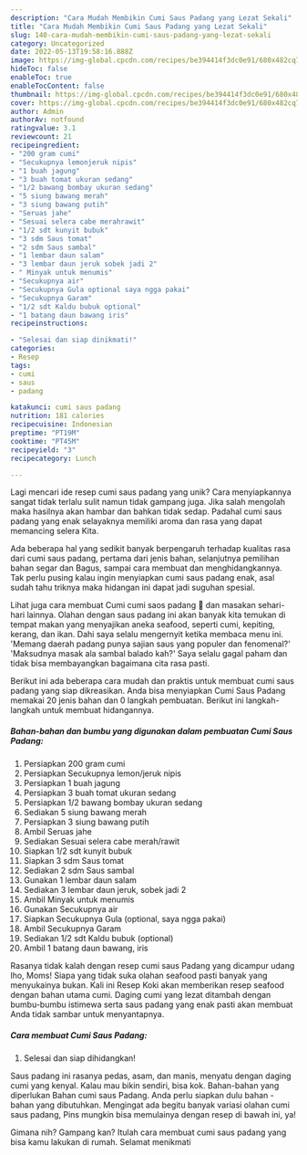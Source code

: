 ```yaml
---
description: "Cara Mudah Membikin Cumi Saus Padang yang Lezat Sekali"
title: "Cara Mudah Membikin Cumi Saus Padang yang Lezat Sekali"
slug: 140-cara-mudah-membikin-cumi-saus-padang-yang-lezat-sekali
category: Uncategorized
date: 2022-05-13T19:58:16.888Z
image: https://img-global.cpcdn.com/recipes/be394414f3dc0e91/680x482cq70/cumi-saus-padang-foto-resep-utama.jpg
hideToc: false
enableToc: true
enableTocContent: false
thumbnail: https://img-global.cpcdn.com/recipes/be394414f3dc0e91/680x482cq70/cumi-saus-padang-foto-resep-utama.jpg
cover: https://img-global.cpcdn.com/recipes/be394414f3dc0e91/680x482cq70/cumi-saus-padang-foto-resep-utama.jpg
author: Admin
authorAv: notfound
ratingvalue: 3.1
reviewcount: 21
recipeingredient:
- "200 gram cumi"
- "Secukupnya lemonjeruk nipis"
- "1 buah jagung"
- "3 buah tomat ukuran sedang"
- "1/2 bawang bombay ukuran sedang"
- "5 siung bawang merah"
- "3 siung bawang putih"
- "Seruas jahe"
- "Sesuai selera cabe merahrawit"
- "1/2 sdt kunyit bubuk"
- "3 sdm Saus tomat"
- "2 sdm Saus sambal"
- "1 lembar daun salam"
- "3 lembar daun jeruk sobek jadi 2"
- " Minyak untuk menumis"
- "Secukupnya air"
- "Secukupnya Gula optional saya ngga pakai"
- "Secukupnya Garam"
- "1/2 sdt Kaldu bubuk optional"
- "1 batang daun bawang iris"
recipeinstructions:

- "Selesai dan siap dinikmati!"
categories:
- Resep
tags:
- cumi
- saus
- padang

katakunci: cumi saus padang 
nutrition: 181 calories
recipecuisine: Indonesian
preptime: "PT19M"
cooktime: "PT45M"
recipeyield: "3"
recipecategory: Lunch

---
```





Lagi mencari ide resep cumi saus padang yang unik? Cara menyiapkannya sangat tidak terlalu sulit namun tidak gampang juga. Jika salah mengolah maka hasilnya akan hambar dan bahkan tidak sedap. Padahal cumi saus padang yang enak selayaknya memiliki aroma dan rasa yang dapat memancing selera Kita.





Ada beberapa hal yang sedikit banyak berpengaruh terhadap kualitas rasa dari cumi saus padang, pertama dari jenis bahan, selanjutnya pemilihan bahan segar dan Bagus, sampai cara membuat dan menghidangkannya. Tak perlu pusing kalau ingin menyiapkan cumi saus padang enak,      asal sudah tahu triknya maka hidangan ini dapat jadi suguhan spesial.














Lihat juga cara membuat Cumi cumi saos padang 🦑 dan masakan sehari-hari lainnya. Olahan dengan saus padang ini akan banyak kita temukan di tempat makan yang menyajikan aneka seafood, seperti cumi, kepiting, kerang, dan ikan. Dahi saya selalu mengernyit ketika membaca menu ini. &#39;Memang daerah padang punya sajian saus yang populer dan fenomenal?&#39; &#39;Maksudnya masak ala sambal balado kah?&#39; Saya selalu gagal paham dan tidak bisa membayangkan bagaimana cita rasa pasti.






Berikut ini ada beberapa cara mudah dan praktis untuk membuat cumi saus padang yang siap dikreasikan. Anda bisa menyiapkan Cumi Saus Padang memakai 20 jenis bahan dan 0 langkah pembuatan. Berikut ini langkah-langkah untuk membuat hidangannya.

<!--inarticleads1-->

##### Bahan-bahan dan bumbu yang digunakan dalam pembuatan Cumi Saus Padang:

1. Persiapkan 200 gram cumi
1. Persiapkan Secukupnya lemon/jeruk nipis
1. Persiapkan 1 buah jagung
1. Persiapkan 3 buah tomat ukuran sedang
1. Persiapkan 1/2 bawang bombay ukuran sedang
1. Sediakan 5 siung bawang merah
1. Persiapkan 3 siung bawang putih
1. Ambil Seruas jahe
1. Sediakan Sesuai selera cabe merah/rawit
1. Siapkan 1/2 sdt kunyit bubuk
1. Siapkan 3 sdm Saus tomat
1. Sediakan 2 sdm Saus sambal
1. Gunakan 1 lembar daun salam
1. Sediakan 3 lembar daun jeruk, sobek jadi 2
1. Ambil  Minyak untuk menumis
1. Gunakan Secukupnya air
1. Siapkan Secukupnya Gula (optional, saya ngga pakai)
1. Ambil Secukupnya Garam
1. Sediakan 1/2 sdt Kaldu bubuk (optional)
1. Ambil 1 batang daun bawang, iris


Rasanya tidak kalah dengan resep cumi saus Padang yang dicampur udang lho, Moms! Siapa yang tidak suka olahan seafood pasti banyak yang menyukainya bukan. Kali ini Resep Koki akan memberikan resep seafood dengan bahan utama cumi. Daging cumi yang lezat ditambah dengan bumbu-bumbu istimewa serta saus padang yang enak pasti akan membuat Anda tidak sambar untuk menyantapnya. 

<!--inarticleads2-->

##### Cara membuat Cumi Saus Padang:


1. Selesai dan siap dihidangkan!

Saus padang ini rasanya pedas, asam, dan manis, menyatu dengan daging cumi yang kenyal. Kalau mau bikin sendiri, bisa kok. Bahan-bahan yang diperlukan Bahan cumi saus Padang. Anda perlu siapkan dulu bahan - bahan yang dibutuhkan. Mengingat ada begitu banyak variasi olahan cumi saus padang, Pins mungkin bisa memulainya dengan resep di bawah ini, ya! 

Gimana nih? Gampang kan? Itulah cara membuat cumi saus padang yang bisa kamu lakukan di rumah. Selamat menikmati
